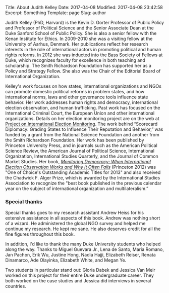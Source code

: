 Title: About Judith Kelley
Date: 2017-04-08
Modified: 2017-04-08 23:42:58
Excerpt: Something
Template: page
Slug: author


Judith Kelley (PhD, Harvard) is the Kevin D. Gorter Professor of Public Policy and Professor of Political Science and the Senior Associate Dean at the Duke Sanford School of Public Policy. She is also a senior fellow with the Kenan Institute for Ethics. In 2009-2010 she was a visiting fellow at the University of Aarhus, Denmark. Her publications reflect her research interests in the role of international actors in promoting political and human rights reforms. In 2012 she was inducted into the Bass Society of Fellows at Duke, which recognizes faculty for excellence in both teaching and scholarship. The Smith Richardson Foundation has supported her as a Policy and Strategy Fellow. She also was the Chair of the Editorial Board of International Organization.

Kelley's work focuses on how states, international organizations and NGOs can promote domestic political reforms in problem states, and how international norms, laws and other governance tools influence state behavior. Her work addresses human rights and democracy, international election observation, and human trafficking. Past work has focused on the International Criminal Court, the European Union and other international organizations. Details on her election monitoring project are on the web at [Project on International Election Monitoring](https://sites.duke.edu/kelley/). The work behind “Scorecard Diplomacy: Grading States to Influence Their Reputation and Behavior,” was funded by a grant from the National Science Foundation and another from the Smith Richardson Foundation. Her work has been published by Princeton University Press, and in journals such as the American Political Science Review, the American Journal of Political Science, International Organization, International Studies Quarterly, and the Journal of Common Market Studies. Her book, [*Monitoring Democracy: When International Election Observation Works and Why It Often Fails*](http://press.princeton.edu/titles/9748.html) (Princeton 2012) was "One of Choice's Outstanding Academic Titles for 2013" and also received the Chadwick F. Alger Prize, which is awarded by the International Studies Association to recognize the "best book published in the previous calendar year on the subject of international organization and multilateralism.” 


### Special thanks

Special thanks goes to my research assistant Andrew Heiss for his extensive assistance in all aspects of this book. Andrew was nothing short of a wizard. He administered the global NGO survey and helped me continue my research. He kept me sane. He also deserves credit for all the fine figures throughout this book.

In addition, I'd like to thank the many Duke University students who helped along the way. Thanks to Miguel Guevara Jr., Lena de Santo, Maria Romano, Jan Pachon, Erik Wu, Justine Hong, Nadia Hajji, Elizabeth Reiser, Renata Dinamarco, Ade Olayinka, Elizabeth White, and Megan Ye. 

Two students in particular stand out: Gloria Dabek and Jessica Van Meir worked on this project for their entire Duke undergraduate career. They both worked on the case studies and Jessica did interviews in several countries.
